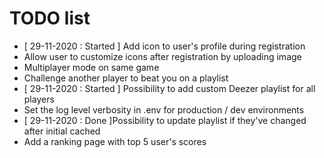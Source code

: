 # TODO list

- [ 29-11-2020 : Started ] Add icon to user's profile during registration
- Allow user to customize icons after registration by uploading image
- Multiplayer mode on same game
- Challenge another player to beat you on a playlist
- [ 29-11-2020 : Started ] Possibility to add custom Deezer playlist for all players
- Set the log level verbosity in .env for production / dev environments
- [ 29-11-2020 : Done ]Possibility to update playlist if they've changed after initial cached
- Add a ranking page with top 5 user's scores
